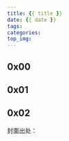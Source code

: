```yaml
---
title: {{ title }}
date: {{ date }}
tags:
categories: 
top_img:
---
```


## 0x00


<!--more-->

## 0x01




## 0x02

封面出处：